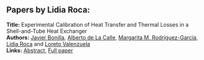 <h2>Papers by Lidia Roca:</h2>
<p>
<b>Title:</b> Experimental Calibration of  Heat Transfer and Thermal Losses in a Shell-and-Tube Heat Exchanger<br />
<b>Authors:</b> <a href="../authors/author_35.html">Javier Bonilla</a>, <a href="../authors/author_63.html">Alberto de La Calle</a>, <a href="../authors/author_259.html">Margarita M. Rodríguez-García</a>, <a href="../authors/author_258.html">Lidia Roca</a> and <a href="../authors/author_318.html">Loreto Valenzuela</a><br />
<b>Links:</b> <a href="../abstracts/abstract_95.pdf">Abstract</a>, <a href="../submissions/ecp15118873_BonillaDelacalleRodriguezgarciaRocaValenzuela.pdf">Full paper</a>
</p>